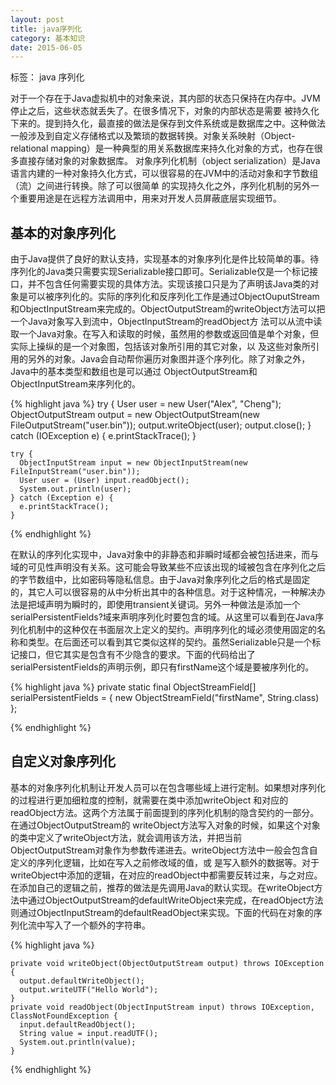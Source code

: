 ```yaml
---
layout: post
title: java序列化
category: 基本知识
date: 2015-06-05
---
```


标签： java  序列化

<!-- more -->

对于一个存在于Java虚拟机中的对象来说，其内部的状态只保持在内存中。JVM停止之后，这些状态就丢失了。在很多情况下，对象的内部状态是需要 被持久化下来的。提到持久化，最直接的做法是保存到文件系统或是数据库之中。这种做法一般涉及到自定义存储格式以及繁琐的数据转换。对象关系映射（Object-relational mapping）是一种典型的用关系数据库来持久化对象的方式，也存在很多直接存储对象的对象数据库。 对象序列化机制（object serialization）是Java语言内建的一种对象持久化方式，可以很容易的在JVM中的活动对象和字节数组（流）之间进行转换。除了可以很简单 的实现持久化之外，序列化机制的另外一个重要用途是在远程方法调用中，用来对开发人员屏蔽底层实现细节。
## 基本的对象序列化

由于Java提供了良好的默认支持，实现基本的对象序列化是件比较简单的事。待序列化的Java类只需要实现Serializable接口即可。Serializable仅是一个标记接口，并不包含任何需要实现的具体方法。实现该接口只是为了声明该Java类的对象是可以被序列化的。实际的序列化和反序列化工作是通过ObjectOuputStream和ObjectInputStream来完成的。ObjectOutputStream的writeObject方法可以把一个Java对象写入到流中，ObjectInputStream的readObject方 法可以从流中读取一个Java对象。在写入和读取的时候，虽然用的参数或返回值是单个对象，但实际上操纵的是一个对象图，包括该对象所引用的其它对象，以 及这些对象所引用的另外的对象。Java会自动帮你遍历对象图并逐个序列化。除了对象之外，Java中的基本类型和数组也是可以通过 ObjectOutputStream和ObjectInputStream来序列化的。

>
{% highlight java %}
    try {
       User user = new User("Alex", "Cheng");
       ObjectOutputStream output = new ObjectOutputStream(new FileOutputStream("user.bin"));
       output.writeObject(user);
       output.close();
    } catch (IOException e) {
       e.printStackTrace();
    }


    try {
      ObjectInputStream input = new ObjectInputStream(new FileInputStream("user.bin"));
      User user = (User) input.readObject();
      System.out.println(user);
    } catch (Exception e) {
      e.printStackTrace();
    }

{% endhighlight %}

在默认的序列化实现中，Java对象中的非静态和非瞬时域都会被包括进来，而与域的可见性声明没有关系。这可能会导致某些不应该出现的域被包含在序列化之后的字节数组中，比如密码等隐私信息。由于Java对象序列化之后的格式是固定的，其它人可以很容易的从中分析出其中的各种信息。对于这种情况，一种解决办法是把域声明为瞬时的，即使用transient关键词。另外一种做法是添加一个serialPersistentFields?域来声明序列化时要包含的域。从这里可以看到在Java序列化机制中的这种仅在书面层次上定义的契约。声明序列化的域必须使用固定的名称和类型。在后面还可以看到其它类似这样的契约。虽然Serializable只是一个标记接口，但它其实是包含有不少隐含的要求。下面的代码给出了 serialPersistentFields的声明示例，即只有firstName这个域是要被序列化的。

{% highlight java %}
    private static final ObjectStreamField[] serialPersistentFields = {
       new ObjectStreamField("firstName", String.class)
    };

{% endhighlight %}


## 自定义对象序列化
基本的对象序列化机制让开发人员可以在包含哪些域上进行定制。如果想对序列化的过程进行更加细粒度的控制，就需要在类中添加writeObject 和对应的 readObject方法。这两个方法属于前面提到的序列化机制的隐含契约的一部分。在通过ObjectOutputStream的 writeObject方法写入对象的时候，如果这个对象的类中定义了writeObject方法，就会调用该方法，并把当前 ObjectOutputStream对象作为参数传递进去。writeObject方法中一般会包含自定义的序列化逻辑，比如在写入之前修改域的值，或 是写入额外的数据等。对于writeObject中添加的逻辑，在对应的readObject中都需要反转过来，与之对应。
  在添加自己的逻辑之前，推荐的做法是先调用Java的默认实现。在writeObject方法中通过ObjectOutputStream的defaultWriteObject来完成，在readObject方法则通过ObjectInputStream的defaultReadObject来实现。下面的代码在对象的序列化流中写入了一个额外的字符串。

{% highlight java %}

    private void writeObject(ObjectOutputStream output) throws IOException {
      output.defaultWriteObject();
      output.writeUTF("Hello World");
    }
    private void readObject(ObjectInputStream input) throws IOException, ClassNotFoundException {
      input.defaultReadObject();
      String value = input.readUTF();
      System.out.println(value);
    }
{% endhighlight %}

